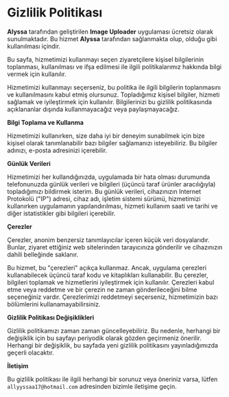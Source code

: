 # Gizlilik Politikası

**Alyssa** tarafından geliştirilen **Image Uploader** uygulaması ücretsiz olarak sunulmaktadır. Bu hizmet **Alyssa** tarafından sağlanmakta olup, olduğu gibi kullanılması içindir.

Bu sayfa, hizmetimizi kullanmayı seçen ziyaretçilere kişisel bilgilerinin toplanması, kullanılması ve ifşa edilmesi ile ilgili politikalarımız hakkında bilgi vermek için kullanılır.

Hizmetimizi kullanmayı seçerseniz, bu politika ile ilgili bilgilerin toplanmasını ve kullanılmasını kabul etmiş olursunuz. Topladığımız kişisel bilgiler, hizmeti sağlamak ve iyileştirmek için kullanılır. Bilgilerinizi bu gizlilik politikasında açıklananlar dışında kullanmayacağız veya paylaşmayacağız.

**Bilgi Toplama ve Kullanma**

Hizmetimizi kullanırken, size daha iyi bir deneyim sunabilmek için bize kişisel olarak tanımlanabilir bazı bilgiler sağlamanızı isteyebiliriz. Bu bilgiler adınızı, e-posta adresinizi içerebilir.

**Günlük Verileri**

Hizmetimizi her kullandığınızda, uygulamada bir hata olması durumunda telefonunuzda günlük verileri ve bilgileri (üçüncü taraf ürünler aracılığıyla) topladığımızı bildirmek isterim. Bu günlük verileri, cihazınızın Internet Protokolü ("IP") adresi, cihaz adı, işletim sistemi sürümü, hizmetimizi kullanırken uygulamanın yapılandırılması, hizmeti kullanım saati ve tarihi ve diğer istatistikler gibi bilgileri içerebilir.

**Çerezler**

Çerezler, anonim benzersiz tanımlayıcılar içeren küçük veri dosyalarıdır. Bunlar, ziyaret ettiğiniz web sitelerinden tarayıcınıza gönderilir ve cihazınızın dahili belleğinde saklanır.

Bu hizmet, bu "çerezleri" açıkça kullanmaz. Ancak, uygulama çerezleri kullanabilecek üçüncü taraf kodu ve kitaplıkları kullanabilir. Bu çerezler, bilgileri toplamak ve hizmetlerini iyileştirmek için kullanılır. Çerezleri kabul etme veya reddetme ve bir çerezin ne zaman gönderileceğini bilme seçeneğiniz vardır. Çerezlerimizi reddetmeyi seçerseniz, hizmetimizin bazı bölümlerini kullanamayabilirsiniz.

**Gizlilik Politikası Değişiklikleri**

Gizlilik politikamızı zaman zaman güncelleyebiliriz. Bu nedenle, herhangi bir değişiklik için bu sayfayı periyodik olarak gözden geçirmeniz önerilir. Herhangi bir değişiklik, bu sayfada yeni gizlilik politikasını yayınladığımızda geçerli olacaktır.

**İletişim**

Bu gizlilik politikası ile ilgili herhangi bir sorunuz veya öneriniz varsa, lütfen `allyyssaa17@hotmail.com` adresinden bizimle iletişime geçin.
